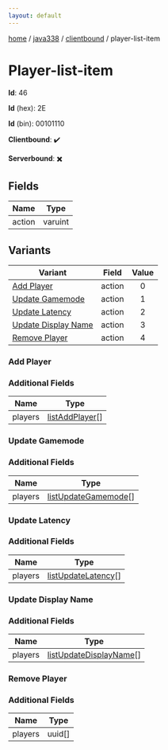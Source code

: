 ```yaml
---
layout: default
---
```


[home](/)  /  [java338](/protocol/java338)  /  [clientbound](/protocol/java338/clientbound)  /  player-list-item

# Player-list-item

**Id**: 46

**Id** (hex): 2E

**Id** (bin): 00101110

**Clientbound**: ✔️

**Serverbound**: ✖️

## Fields

Name | Type
---|---
action | varuint

## Variants

Variant | Field | Value
---|---|:---:
[Add Player](#add_player) | action | 0
[Update Gamemode](#update_gamemode) | action | 1
[Update Latency](#update_latency) | action | 2
[Update Display Name](#update_display_name) | action | 3
[Remove Player](#remove_player) | action | 4

### Add Player

### Additional Fields

Name | Type
---|---
players | [listAddPlayer](/protocol/java338/types/list-add-player)[]

### Update Gamemode

### Additional Fields

Name | Type
---|---
players | [listUpdateGamemode](/protocol/java338/types/list-update-gamemode)[]

### Update Latency

### Additional Fields

Name | Type
---|---
players | [listUpdateLatency](/protocol/java338/types/list-update-latency)[]

### Update Display Name

### Additional Fields

Name | Type
---|---
players | [listUpdateDisplayName](/protocol/java338/types/list-update-display-name)[]

### Remove Player

### Additional Fields

Name | Type
---|---
players | uuid[]

